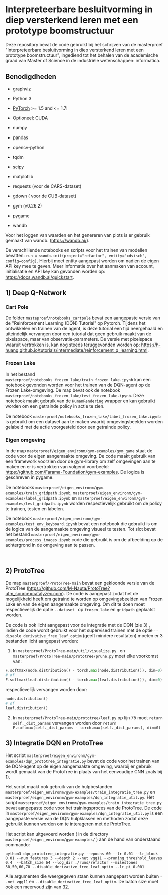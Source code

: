 # Interpreteerbare besluitvorming in diep versterkend leren met een prototype boomstructuur

Deze repository bevat de code gebruikt bij het schrijven van de masterproef "Interpreteerbare besluitvorming in diep versterkend leren met een prototype boomstructuur", ingediend tot het behalen van de academische graad van Master of Science in de industriële wetenschappen: informatica.

## Benodigdheden

* graphviz

- Python 3
- [PyTorch](https://pytorch.org/get-started/locally/) >= 1.5 and <= 1.7!
- Optioneel: CUDA

- numpy
- pandas
- opencv-python
- tqdm
- scipy
- matplotlib
- requests (voor de CARS-dataset)
- gdown ( voor de CUB-dataset)
- gym  (v0.26.2)
- pygame
- wandb 

Voor het loggen van waarden en het genereren van plots is er gebruik gemaakt van wandb.  (https://wandb.ai/). 

De verschillende notebooks en scripts voor het trainen van modellen bevatten:  ```run = wandb.init(project="refactor", entity="xdvisch", config=config)```. Hierbij moet entity aangepast worden om nadien de eigen API key mee te geven. Meer informatie over het aanmaken van account, initialisatie en API key kan gevonden worden op: https://docs.wandb.ai/quickstart.

## 1) Deep Q-Network



### Cart Pole

De folder ```masteproef/notebooks_cartpole``` bevat een aangepaste versie van de  "Reinforcement Learning (DQN) Tutorial" op Pytorch. Tijdens het ontwikkelen en trainen van de agent, is deze tutorial een tijd neergehaald en uiteindelijk vervangen door een tutorial dat geen gebruik maakt van de pixelspace, maar van observatie-parameters. De versie met pixelspace waaruit vertrokken is, kan nog steeds teruggevonden worden op: https://h-huang.github.io/tutorials/intermediate/reinforcement_q_learning.html.



### Frozen Lake

In het bestand ```masterproef/notebooks_frozen_lake/train_frozen_lake.ipynb``` kan een notebook gevonden worden voor het trainen van de DQN-agent op de Frozen Lake-omgeving. De map bevat ook de notebook ```masterproef/notebooks_frozen_lake/test_frozen_lake.ipynb```. Deze notebook maakt gebruik van de ```HumanRendering``` wrapper en kan gebruikt worden om een getrainde policy in actie te zien. 

De notebook ```masterproef/notebooks_frozen_lake/label_frozen_lake.ipynb``` is gebruikt om een dataset aan te maken waarbij omgevingsbeelden worden gelabeld met de actie voorgesteld door een getrainde policy. 

### Eigen omgeving

In de map ```masterproef/eigen_environm/gym-examples/gym_game``` staat de code voor de eigen aangemaakte omgeving. De code maakt gebruik van een framework voorzien door de gym-library om zelf omgevingen aan te maken en er is vertrokken van volgend voorbeeld:  https://github.com/Farama-Foundation/gym-examples. De logica is geschreven in pygame.

De notebooks ```masterproef/eigen_environm/gym-examples/train_gridpath.ipynb```, ```masterproef/eigen_environm/gym-examples/label_gridpath.ipynb``` en ```masterproef/eigen_environm/gym-examples/test_gridpath.ipynb``` worden respectievelijk gebruikt om de policy te trainen, testen en labelen.

De notebook ```masterproef/eigen_environm/gym-examples/test_env_keyboard.ipynb```  bevat een notebook die gebruikt is om de logica van de aangemaakte omgeving visueel te testen. Tot slot bevat het bestand ```masterproef/eigen_environm/gym-examples/process_images.ipynb``` code die gebruikt is om de afbeelding op de achtergrond in de omgeving aan te passen. 



​		

## 2) ProtoTree

De map ```masterproef/ProtoTree-main``` bevat een gekloonde versie van de ProtoTree (https://github.com/M-Nauta/ProtoTree?utm_source=catalyzex.com). De code is aangepast zodat het de mogelijkheid heeft om getraind te worden op omgevingsbeelden van Frozen Lake en van de eigen aangemaakte omgeving. Om dit te doen moet respectievelijk de optie ```--dataset ``` op ```frozen_lake``` en ```gridpath``` geplaatst worden. 

De code is ook licht aangepast voor de integratie met de DQN (zie 3) , indien de code wordt gebruikt voor het supervised trainen met de optie ```--disable_derivative_free_leaf_optim``` (geeft mindere resultaten) moeten er 3 bestanden licht aangepast worden: 

1)  In ```masterproef/ProtoTree-main/util/visualize.py ``` en ```masterproef/ProtoTree-main/prototree/prune.py``` moet elke voorkomst van:

   ```py
   F.softmax(node.distribution() - torch.max(node.distribution()), dim=0)
   # of 
   F.softmax(leaf.distribution() - torch.max(leaf.distribution()), dim=0)
   ```
   
   respectievelijk vervangen worden door:

   ```py
   node.distribution()
   # of
   leaf.distribution()	
   ```

2. In ``` masterproef/ProtoTree-main/prototree/leaf.py ``` op lijn 75 moet ```return self._dist_params``` vervangen worden door ```return F.softmax(self._dist_params - torch.max(self._dist_params), dim=0)```

   

## 3) Integratie DQN en ProtoTree

Het script ```masterproef/eigen_environm/gym-examples/dqn_prototree_integratie.py``` bevat de code voor het trainen van de DQN-agent op de eigen aangemaakte omgeving, waarbij er gebruik wordt gemaakt van de ProtoTree in plaats van het eenvoudige CNN zoals bij 1). 

Het script maakt ook gebruik van de hulpbestanden ```masterproef/eigen_environm/gym-examples/train_integratie_tree.py``` en ```masterproef/eigen_environm/gym-examples/dqn_integratie_util.py```.  Het script ```masterproef/eigen_environm/gym-examples/train_integratie_tree.py``` bevat aangepaste code voor het trainingsproces van de ProtoTree.  De code in ```masterproef/eigen_environm/gym-examples/dqn_integratie_util.py``` is een aangepaste versie van de DQN hulpklassen en methoden zodat deze gebruikt kunnen worden om te interageren met de ProtoTree.



Het script kan uitgevoerd worden ( in de directory ```masterproef/eigen_environm/gym-examples/``` ) aan de hand van onderstaand commando: 

```python3 dqn_prototree_integratie.py --epochs 60 --lr 0.01 --lr_block 0.01 --num_features 3 --depth 2 --net vgg11 --pruning_threshold_leaves 0.4  --batch_size 64 --log_dir ./runs/refactor --milestones 30,50,60,70 --disable_derivative_free_leaf_optim --lr_pi 0.001```

Alle argumenten die weergegeven staan kunnen aangepast worden buiten ```--net vgg11``` en ```--disable_derivative_free_leaf_optim```. De batch size moet ook een meervoud zijn van 32.  
